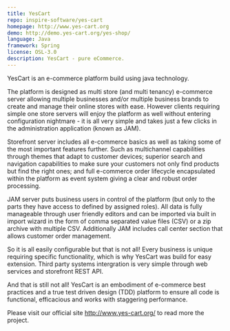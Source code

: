 ```yaml
---
title: YesCart
repo: inspire-software/yes-cart
homepage: http://www.yes-cart.org
demo: http://demo.yes-cart.org/yes-shop/
language: Java
framework: Spring
license: OSL-3.0
description: YesCart - pure eCommerce.
---
```


YesCart is an e-commerce platform build using java technology.

The platform is designed as multi store (and multi tenancy) e-commerce server allowing multiple businesses and/or multiple business brands to create and manage their online stores with ease. However clients requiring simple one store servers will enjoy the platform as well without entering configuration nightmare - it is all very simple and takes just a few clicks in the administration application (known as JAM).

Storefront server includes all e-commerce basics as well as taking some of the most important features further. Such as multichannel capabilities through themes that adapt to customer devices; superior search and navigation capabilities to make sure your customers not only find products but find the right ones; and full e-commerce order lifecycle encapsulated within the platform as event system giving a clear and robust order processing.

JAM server puts business users in control of the platform (but only to the parts they have access to defined by assigned roles). All data is fully manageable through user friendly editors and can be imported via built in import wizard in the form of comma separated value files (CSV) or a zip archive with multiple CSV. Additionally JAM includes call center section that allows customer order management.

So it is all easily configurable but that is not all! Every business is unique requiring specific functionality, which is why YesCart was build for easy extension. Third party systems intergration is very simple through web services and storefront REST API.

And that is still not all! YesCart is an embodiment of e-commerce best practices and a true test driven design (TDD) platform to ensure all code is functional, efficacious and works with staggering performance.

Please visit our official site http://www.yes-cart.org/ to read more the project.
